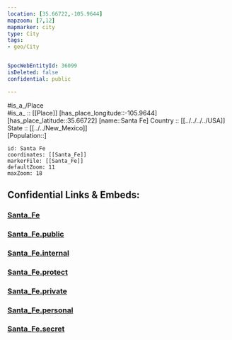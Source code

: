 ```yaml
---
location: [35.66722,-105.9644] 
mapzoom: [7,12] 
mapmarker: city 
type: City
tags:
- geo/City


SpocWebEntityId: 36099
isDeleted: false
confidential: public

---
```

#is_a_/Place  
#is_a_ :: [[Place]] 
[has_place_longitude::-105.9644] 
[has_place_latitude::35.66722] 
[name::Santa Fe] 
Country :: [[../../../../USA]]  
State :: [[../../New_Mexico]]  
[Population::] 



```leaflet
id: Santa Fe
coordinates: [[Santa_Fe]] 
markerFile: [[Santa_Fe]] 
defaultZoom: 11 
maxZoom: 18
```


## Confidential Links & Embeds: 

### [Santa_Fe](/_Standards/Earth/Continent/America~North/USA/USA~Mountain/New_Mexico/counties~New_Mexico/Santa_Fe,County/cities~Santa_Fe/Santa_Fe.md) 

### [Santa_Fe.public](/_public/Earth/Continent/America~North/USA/USA~Mountain/New_Mexico/counties~New_Mexico/Santa_Fe,County/cities~Santa_Fe/Santa_Fe.public.md) 

### [Santa_Fe.internal](/_internal/Earth/Continent/America~North/USA/USA~Mountain/New_Mexico/counties~New_Mexico/Santa_Fe,County/cities~Santa_Fe/Santa_Fe.internal.md) 

### [Santa_Fe.protect](/_protect/Earth/Continent/America~North/USA/USA~Mountain/New_Mexico/counties~New_Mexico/Santa_Fe,County/cities~Santa_Fe/Santa_Fe.protect.md) 

### [Santa_Fe.private](/_private/Earth/Continent/America~North/USA/USA~Mountain/New_Mexico/counties~New_Mexico/Santa_Fe,County/cities~Santa_Fe/Santa_Fe.private.md) 

### [Santa_Fe.personal](/_personal/Earth/Continent/America~North/USA/USA~Mountain/New_Mexico/counties~New_Mexico/Santa_Fe,County/cities~Santa_Fe/Santa_Fe.personal.md) 

### [Santa_Fe.secret](/_secret/Earth/Continent/America~North/USA/USA~Mountain/New_Mexico/counties~New_Mexico/Santa_Fe,County/cities~Santa_Fe/Santa_Fe.secret.md)

